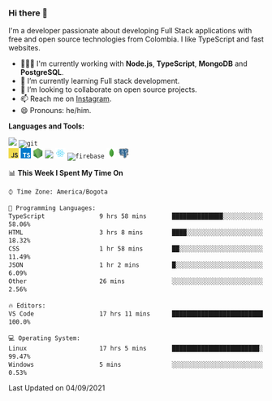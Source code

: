 ### Hi there 👋

I'm a developer passionate about developing Full Stack applications with free and open source technologies from Colombia. I like TypeScript and fast websites.

- 👨🏽‍💻 I'm currently working with **Node.js**, **TypeScript**, **MongoDB** and **PostgreSQL**.
- 🌱 I’m currently learning Full stack development.
- 🚀 I’m looking to collaborate on open source projects.
- 📫   Reach me on [Instagram](https://instagram.com/nexckycort).
- 😄  Pronouns: he/him.

**Languages and Tools:**  

<code><img height="20"  src="https://upload.wikimedia.org/wikipedia/commons/2/2d/Visual_Studio_Code_1.18_icon.svg"></code>
<code><img src="https://www.vectorlogo.zone/logos/git-scm/git-scm-icon.svg" alt="git" height="20"/> </code>
<code><img height="20" src="https://raw.githubusercontent.com/github/explore/80688e429a7d4ef2fca1e82350fe8e3517d3494d/topics/javascript/javascript.png"></code>
<code><img height="20" src="https://raw.githubusercontent.com/github/explore/80688e429a7d4ef2fca1e82350fe8e3517d3494d/topics/typescript/typescript.png"></code>
<code><img height="20" src="https://raw.githubusercontent.com/github/explore/80688e429a7d4ef2fca1e82350fe8e3517d3494d/topics/nodejs/nodejs.png"></code>
<code><img height="20" src="https://deno.land/logo.svg"></code>
<code><img height="20" src="https://raw.githubusercontent.com/github/explore/80688e429a7d4ef2fca1e82350fe8e3517d3494d/topics/react/react.png"></code>
<code><img src="https://www.vectorlogo.zone/logos/firebase/firebase-icon.svg" alt="firebase"  height="20"/></code>
<code><img src="https://raw.githubusercontent.com/devicons/devicon/master/icons/mongodb/mongodb-original.svg"  height="20"/></code>
<code><img src="https://raw.githubusercontent.com/devicons/devicon/master/icons/postgresql/postgresql-original.svg" height="20"/></code>

<!--START_SECTION:waka-->
📊 **This Week I Spent My Time On** 

```text
⌚︎ Time Zone: America/Bogota

💬 Programming Languages: 
TypeScript               9 hrs 58 mins       ██████████████░░░░░░░░░░░   58.06% 
HTML                     3 hrs 8 mins        ████░░░░░░░░░░░░░░░░░░░░░   18.32% 
CSS                      1 hr 58 mins        ██░░░░░░░░░░░░░░░░░░░░░░░   11.49% 
JSON                     1 hr 2 mins         █░░░░░░░░░░░░░░░░░░░░░░░░   6.09% 
Other                    26 mins             ░░░░░░░░░░░░░░░░░░░░░░░░░   2.56%

🔥 Editors: 
VS Code                  17 hrs 11 mins      █████████████████████████   100.0%

💻 Operating System: 
Linux                    17 hrs 5 mins       ████████████████████████░   99.47% 
Windows                  5 mins              ░░░░░░░░░░░░░░░░░░░░░░░░░   0.53%

```


 Last Updated on 04/09/2021
<!--END_SECTION:waka-->
